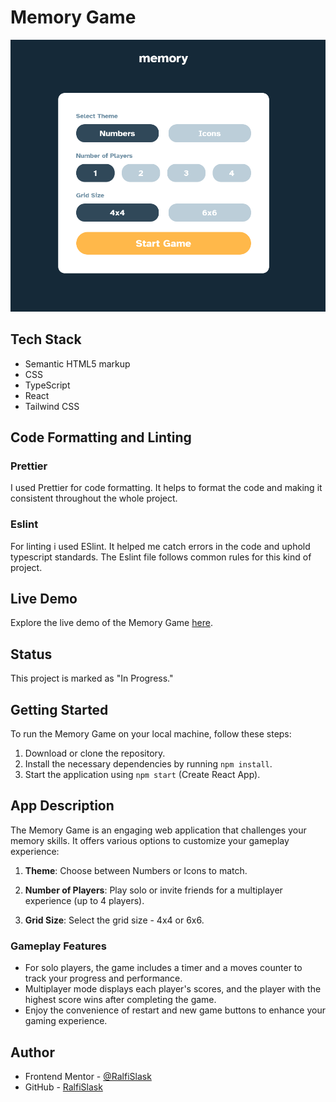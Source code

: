 # Memory Game

![Memory Game Preview](./preview.PNG)

## Tech Stack

- Semantic HTML5 markup
- CSS
- TypeScript
- React
- Tailwind CSS

## Code Formatting and Linting

### Prettier

I used Prettier for code formatting. It helps to format the code and making it consistent throughout the whole project.

### Eslint

For linting i used ESlint. It helped me catch errors in the code and uphold typescript standards. The Eslint file
follows common rules for this kind of project.

## Live Demo

Explore the live demo of the Memory Game [here](https://ralfislask.github.io/Memory-Game/).

## Status

This project is marked as "In Progress."

## Getting Started

To run the Memory Game on your local machine, follow these steps:

1. Download or clone the repository.
2. Install the necessary dependencies by running `npm install`.
3. Start the application using `npm start` (Create React App).

## App Description

The Memory Game is an engaging web application that challenges your memory skills. It offers various options to customize your gameplay experience:

1. **Theme**: Choose between Numbers or Icons to match.

2. **Number of Players**: Play solo or invite friends for a multiplayer experience (up to 4 players).

3. **Grid Size**: Select the grid size - 4x4 or 6x6.

### Gameplay Features

- For solo players, the game includes a timer and a moves counter to track your progress and performance.
- Multiplayer mode displays each player's scores, and the player with the highest score wins after completing the game.
- Enjoy the convenience of restart and new game buttons to enhance your gaming experience.

## Author

- Frontend Mentor - [@RalfiSlask](https://www.frontendmentor.io/profile/RalfiSlask)
- GitHub - [RalfiSlask](https://github.com/RalfiSlask)
